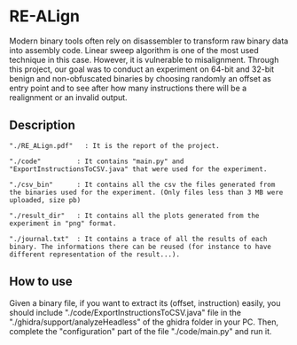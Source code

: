 # RE-ALign
Modern binary tools often rely on disassembler to transform raw binary
data into assembly code. Linear sweep algorithm is one of the most used
technique in this case. However, it is vulnerable to misalignment. Through
this project, our goal was to conduct an experiment on 64-bit and 32-bit
benign and non-obfuscated binaries by choosing randomly an offset as entry
point and to see after how many instructions there will be a realignment or
an invalid output.


## Description
`"./RE_ALign.pdf"   : It is the report of the project.`

`"./code"         : It contains "main.py" and "ExportInstructionsToCSV.java" that were used for the experiment.`

`"./csv_bin"      : It contains all the csv the files generated from the binaries used for the experiment. (Only files less than 3 MB were uploaded, size pb)`

`"./result_dir"   : It contains all the plots generated from the experiment in "png" format.`

`"./journal.txt"  : It contains a trace of all the results of each binary. The informations there can be reused (for instance to have different representation of the result...).`



## How to use
Given a binary file, if you want to extract its (offset, instruction) easily, you should include "./code/ExportInstructionsToCSV.java" file in the "./ghidra/support/analyzeHeadless" of the ghidra folder in your PC. Then, complete the "configuration" part of the file "./code/main.py" and run it.
